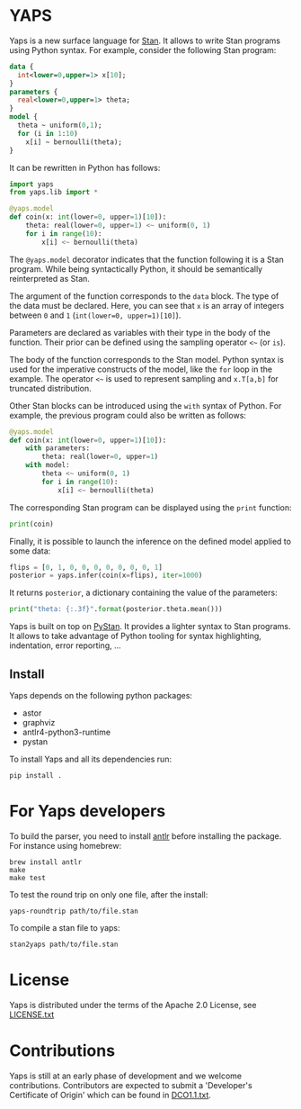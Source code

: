 # YAPS

Yaps is a new surface language for [Stan](http://mc-stan.org/). It allows
to write Stan programs using Python syntax. For example, consider the
following Stan program:
```stan
data {
  int<lower=0,upper=1> x[10];
}
parameters {
  real<lower=0,upper=1> theta;
}
model {
  theta ~ uniform(0,1);
  for (i in 1:10)
    x[i] ~ bernoulli(theta);
}
```
It can be rewritten in Python has follows:
```python
import yaps
from yaps.lib import *

@yaps.model
def coin(x: int(lower=0, upper=1)[10]):
    theta: real(lower=0, upper=1) <~ uniform(0, 1)
    for i in range(10):
        x[i] <~ bernoulli(theta)
```

The `@yaps.model` decorator indicates that the function following it
is a Stan program.  While being syntactically Python, it should be
semantically reinterpreted as Stan.

The argument of the function corresponds to the `data` block. The
type of the data must be declared. Here, you can see that `x` is an
array of integers between `0` and `1` (`int(lower=0, upper=1)[10]`).

Parameters are declared as variables with their type in the body of
the function. Their prior can be defined using the sampling operator
`<~` (or `is`).

The body of the function corresponds to the Stan model. Python syntax
is used for the imperative constructs of the model, like the `for`
loop in the example. The operator `<~` is used to represent sampling
and `x.T[a,b]` for truncated distribution.

Other Stan blocks can be introduced using the `with` syntax of Python.
For example, the previous program could also be written as follows:
```python
@yaps.model
def coin(x: int(lower=0, upper=1)[10]):
    with parameters:
        theta: real(lower=0, upper=1)
    with model:
        theta <~ uniform(0, 1)
        for i in range(10):
            x[i] <~ bernoulli(theta)
```

The corresponding Stan program can be displayed using the `print` function:
```python
print(coin)
```

Finally, it is possible to launch the inference on the defined model applied to some data:
```python
flips = [0, 1, 0, 0, 0, 0, 0, 0, 0, 1]
posterior = yaps.infer(coin(x=flips), iter=1000)
```
It returns `posterior`, a dictionary containing the value of the parameters:
```python
print("theta: {:.3f}".format(posterior.theta.mean()))
```

Yaps is built on top on [PyStan](http://mc-stan.org/users/interfaces/pystan). It provides a lighter
syntax to Stan programs. It allows to take advantage of Python tooling
for syntax highlighting, indentation, error reporting, ...

## Install

Yaps depends on the following python packages:
- astor
- graphviz
- antlr4-python3-runtime
- pystan

To install Yaps and all its dependencies run:
```
pip install .
```


# For Yaps developers

To build the parser, you need to install [antlr](http://www.antlr.org/) before installing the package.
For instance using homebrew:
```
brew install antlr
make
make test
```

To test the round trip on only one file, after the install:
```
yaps-roundtrip path/to/file.stan
```

To compile a stan file to yaps:
```
stan2yaps path/to/file.stan
```


# License

Yaps is distributed under the terms of the Apache 2.0 License, see
[LICENSE.txt](LICENSE.txt)



# Contributions

Yaps is still at an early phase of development and we welcome
contributions. Contributors are expected to submit a 'Developer's
Certificate of Origin' which can be found in [DCO1.1.txt](DCO1.1.txt).

